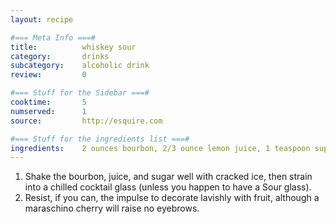 ```yaml
---
layout: recipe

#=== Meta Info ===#
title: 			whiskey sour
category:		drinks
subcategory:	alcoholic drink
review:			0

#=== Stuff for the Sidebar ===#
cooktime:		5
numserved:		1
source:			http://esquire.com

#=== Stuff for the ingredients list ===#
ingredients:	2 ounces bourbon, 2/3 ounce lemon juice, 1 teaspoon superfine sugar, cocktail glass
---
```


1. Shake the bourbon, juice, and sugar well with cracked ice, then strain into a chilled cocktail glass (unless you happen to have a Sour glass).
2. Resist, if you can, the impulse to decorate lavishly with fruit, although a maraschino cherry will raise no eyebrows.
